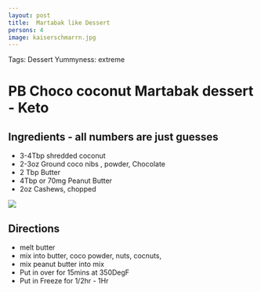 ```yaml
---
layout: post
title:  Martabak like Dessert
persons: 4
image: kaiserschmarrn.jpg
---
```


Tags: Dessert
Yummyness: extreme

# PB Choco coconut Martabak dessert - Keto

## Ingredients - all numbers are just guesses

- 3-4Tbp shredded coconut
- 2-3oz Ground coco nibs , powder, Chocolate
- 2 Tbp Butter
- 4Tbp or 70mg Peanut Butter
- 2oz Cashews, chopped

![](http://www.lindsaypleskot.com/wp-content/uploads/2016/11/chocolate-3.jpg)

## Directions

- melt butter
- mix into butter, coco powder, nuts, cocnuts,
- mix peanut butter into mix
- Put in over for 15mins at 350DegF
- Put in Freeze for 1/2hr - 1Hr
